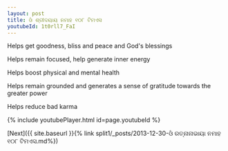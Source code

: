 ```yaml
---
layout: post
title: ଓଁ ଶ୍ରୀଦୟାୟ ନମାହ ୧୦୮ ଟିମଏସ
youtubeId: 1t0rll7_FaI
---
```

 
 
Helps get goodness, bliss and peace and God's blessings
 
Helps remain focused, help generate inner energy 
 
Helps boost physical and mental health 
 
Helps remain grounded and generates a sense of gratitude towards the greater power 
 
Helps reduce bad karma
 
 
 
 


{% include youtubePlayer.html id=page.youtubeId %}
 
[Next]({{ site.baseurl }}{% link  split1/_posts/2013-12-30-ଓଁ ରତ୍ନାନାଭାୟା ନମାହ ୧୦୮ ଟିମଏସ.md%})
 
